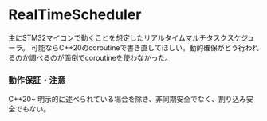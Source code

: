 # RealTimeScheduler
主にSTM32マイコンで動くことを想定したリアルタイムマルチタスクスケジューラ。
可能ならC++20のcoroutineで書き直してほしい。動的確保がどう行われるのか調べるのが面倒でcoroutineを使わなかった。

### 動作保証・注意
C++20~
明示的に述べられている場合を除き、非同期安全でなく、割り込み安全でもない。

